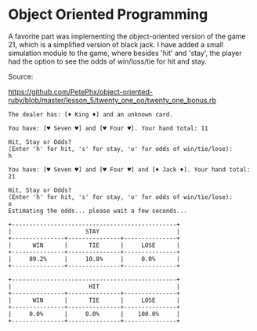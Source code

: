 #  	Object Oriented Programming

A favorite part was implementing the object-oriented version of the game 21, which is a simplified version of black jack. I have added a small simulation module to the game, where besides 'hit' and 'stay', the player had the option to see the odds of win/loss/tie for hit and stay.

Source:

https://github.com/PetePhx/object-oriented-ruby/blob/master/lesson_5/twenty_one_oo/twenty_one_bonus.rb

```
The dealer has: [♦ King ♦] and an unknown card.

You have: [♥ Seven ♥] and [♥ Four ♥]. Your hand total: 11

Hit, Stay or Odds?
(Enter 'h' for hit, 's' for stay, 'o' for odds of win/tie/lose):
h

You have: [♥ Seven ♥] and [♥ Four ♥] and [♦ Jack ♦]. Your hand total: 21

Hit, Stay or Odds?
(Enter 'h' for hit, 's' for stay, 'o' for odds of win/tie/lose):
o
Estimating the odds... please wait a few seconds...

+-----------------------------------------------+
|                     STAY                      |
+---------------+---------------+---------------+
|      WIN      |      TIE      |     LOSE      |
+---------------+---------------+---------------+
|     89.2%     |     10.8%     |     0.0%      |
+---------------+---------------+---------------+

+-----------------------------------------------+
|                      HIT                      |
+---------------+---------------+---------------+
|      WIN      |      TIE      |     LOSE      |
+---------------+---------------+---------------+
|     0.0%      |     0.0%      |    100.0%     |
+---------------+---------------+---------------+

```
